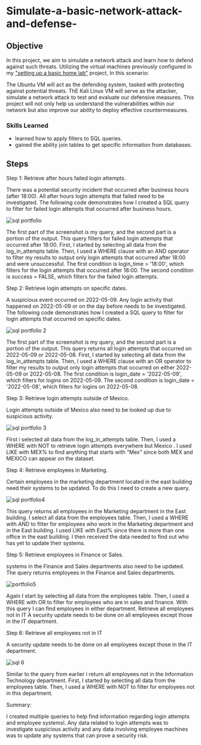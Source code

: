# Simulate-a-basic-network-attack-and-defense-

## Objective

In this project, we aim to simulate a network attack and learn how to defend against such threats. Utilizing the virtual machines previously configured in my <a href="https://github.com/VegaL101/Setting-up-a-basic-home-lab">"setting up a basic home lab"</a> project, In this scenario:

The Ubuntu VM will act as the defending system, tasked with protecting against potential threats.
ThE Kali Linux VM will serve as the attacker, simulate a network attack to test and evaluate our defensive measures.
This project will not only help us understand the vulnerabilities within our network but also improve our ability to deploy effective countermeasures.



### Skills Learned

- learned how to apply filters to SQL queries.
- gained the ability join tables to get specific information from databases.
  


## Steps


Step 1:
Retrieve after hours failed login attempts.

There was a potential security incident that occurred after business hours (after 18:00). All after hours login attempts that failed need to be investigated.
The following code demonstrates how I created a SQL query to filter for failed login attempts that occurred after business hours.

![sql portfolio](https://github.com/VegaL101/computer-updates-lab/assets/166334918/d683dae1-99bd-4431-80a3-2c3ea7c36e38)

The first part of the screenshot is my query, and the second part is a portion of the output. This query filters for failed login attempts that occurred after 18:00. First, I started by selecting all data from the log_in_attempts table. Then, I used a WHERE clause with an AND operator to filter my results to output only login attempts that occurred after 18:00 and were unsuccessful. The first condition is login_time > '18:00', which filters for the login attempts that occurred after 18:00. The second condition is success = FALSE, which filters for the failed login attempts.



Step 2:
Retrieve login attempts on specific dates.

A suspicious event occurred on 2022-05-09. Any login activity that happened on 2022-05-09 or on the day before needs to be investigated.
The following code demonstrates how I created a SQL query to filter for login attempts that occurred on specific dates.

![sql portfolio 2](https://github.com/VegaL101/computer-updates-lab/assets/166334918/c76ecf2d-ceac-4d44-8bc8-9e81c966b341)

The first part of the screenshot is my query, and the second part is a portion of the output. This query returns all login attempts that occurred on 2022-05-09 or 2022-05-08. First, I started by selecting all data from the log_in_attempts table. Then, I used a WHERE clause with an OR operator to filter my results to output only login attempts that occurred on either 2022-05-09 or 2022-05-08. The first condition is login_date = '2022-05-09', which filters for logins on 2022-05-09. The second condition is login_date = '2022-05-08', which filters for logins on 2022-05-08.



Step 3:
Retrieve login attempts outside of Mexico.

Login attempts outside of Mexico also need to be looked up due to suspicious activity.

![sql portfolio 3](https://github.com/VegaL101/computer-updates-lab/assets/166334918/0249c5d3-1ebc-4e9b-86e7-e762e82732a1)

FIrst i selected all data from the log_in_attempts table. Then, I used a WHERE  with NOT to retrieve login attempts everywhere but Mexico . I used LIKE with MEX% to find anything that starts with “Mex”  since both MEX and MEXICO can appear on the dataset. 



Step 4:
Retrieve employees in Marketing.

Certain employees in the marketing department located in the east building need their systems to be updated. To do this I need to create a new query. 

![sql portfolio4](https://github.com/VegaL101/computer-updates-lab/assets/166334918/980714e7-7e94-4ac1-b61a-d12cca4a71bb)

This query returns all employees in the Marketing department in the East building. I select all data from the employees table. Then, I used a WHERE with AND to filter for employees who work in the Marketing department and in the East building. I used LIKE with East% since there is more than one office in the east building. I then received the data needed to find out who has yet to update their systems.



Step 5:
Retrieve employees in Finance or Sales.

systems in the Finance and Sales departments also need to be updated. The query returns employees in the Finance and Sales departments.

![portfolio5](https://github.com/VegaL101/computer-updates-lab/assets/166334918/03c97169-b1ee-4339-8444-faa31d408c97)

Again I start by selecting all data from the employees table. Then, I used a WHERE  with OR to filter for employees who are in sales and finance. With this query I can find employees in either department.
Retrieve all employees not in IT
A security update needs to be done on all employees except those in the IT department.



Step 6:
Retrieve all employees not in IT

A security update needs to be done on all employees except those in the IT department.

![sql 6](https://github.com/VegaL101/computer-updates-lab/assets/166334918/512b9716-6f59-431f-b031-8179db973824)


Similar to the query from earlier i return all employees not in the Information Technology department. First, I started by selecting all data from the employees table. Then, I used a WHERE  with NOT to filter for employees not in this department.


Summary:

I created multiple queries to help find information regarding login attempts and employee systemsI. Any data related to login attempts was to investigate suspicious activity and any data involving employee machines was to update any systems that can prove a security risk.








